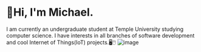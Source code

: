 # 👋Hi, I'm Michael.
I am currently an undergraduate student at Temple University studying computer science. I have interests in all branches of software development and cool Internet of Things(IoT) projects.🖥🖱
![image](https://user-images.githubusercontent.com/89660661/152406690-8bdb247b-4f7e-4df0-92ea-7102ea82a063.png)

